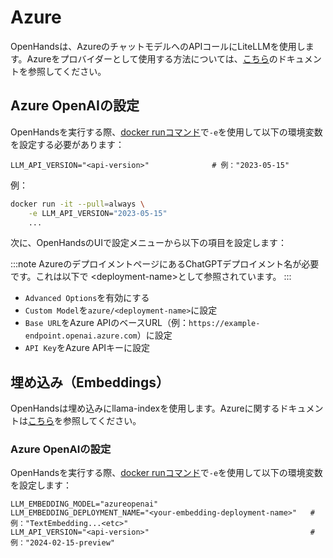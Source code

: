 # Azure

OpenHandsは、AzureのチャットモデルへのAPIコールにLiteLLMを使用します。Azureをプロバイダーとして使用する方法については、[こちら](https://docs.litellm.ai/docs/providers/azure)のドキュメントを参照してください。

## Azure OpenAIの設定

OpenHandsを実行する際、[docker runコマンド](/modules/usage/installation#start-the-app)で`-e`を使用して以下の環境変数を設定する必要があります：

```
LLM_API_VERSION="<api-version>"              # 例："2023-05-15"
```

例：
```bash
docker run -it --pull=always \
    -e LLM_API_VERSION="2023-05-15"
    ...
```

次に、OpenHandsのUIで設定メニューから以下の項目を設定します：

:::note
AzureのデプロイメントページにあるChatGPTデプロイメント名が必要です。これは以下で
&lt;deployment-name&gt;として参照されています。
:::

* `Advanced Options`を有効にする
* `Custom Model`を`azure/<deployment-name>`に設定
* `Base URL`をAzure APIのベースURL（例：`https://example-endpoint.openai.azure.com`）に設定
* `API Key`をAzure APIキーに設定

## 埋め込み（Embeddings）

OpenHandsは埋め込みにllama-indexを使用します。Azureに関するドキュメントは[こちら](https://docs.llamaindex.ai/en/stable/api_reference/embeddings/azure_openai/)を参照してください。

### Azure OpenAIの設定

OpenHandsを実行する際、[docker runコマンド](/modules/usage/installation#start-the-app)で`-e`を使用して以下の環境変数を設定します：

```
LLM_EMBEDDING_MODEL="azureopenai"
LLM_EMBEDDING_DEPLOYMENT_NAME="<your-embedding-deployment-name>"   # 例："TextEmbedding...<etc>"
LLM_API_VERSION="<api-version>"                                    # 例："2024-02-15-preview"
```
